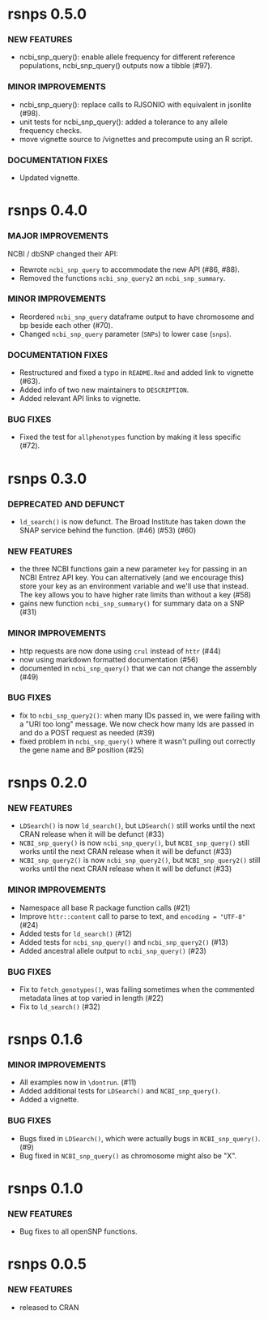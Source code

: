rsnps 0.5.0
===========

### NEW FEATURES

* ncbi_snp_query(): enable allele frequency for different reference populations, ncbi_snp_query() outputs now a tibble (#97).

### MINOR IMPROVEMENTS

* ncbi_snp_query(): replace calls to RJSONIO with equivalent in jsonlite (#98).
* unit tests for ncbi_snp_query(): added a tolerance to any allele frequency checks.
* move vignette source to /vignettes and precompute using an R script.

### DOCUMENTATION FIXES

* Updated vignette.

rsnps 0.4.0
===========

### MAJOR IMPROVEMENTS

NCBI / dbSNP changed their API:

* Rewrote `ncbi_snp_query` to accommodate the new API (#86, #88). 
* Removed the functions `ncbi_snp_query2` an `ncbi_snp_summary`. 

### MINOR IMPROVEMENTS

* Reordered `ncbi_snp_query` dataframe output to have chromosome and bp beside each other (#70).
* Changed `ncbi_snp_query` parameter (`SNPs`) to lower case (`snps`). 

### DOCUMENTATION FIXES

* Restructured and fixed a typo in `README.Rmd` and added link to vignette (#63).
* Added info of two new maintainers to `DESCRIPTION`. 
* Added relevant API links to vignette. 

### BUG FIXES

* Fixed the test for `allphenotypes` function by making it less specific (#72). 


rsnps 0.3.0
===========

### DEPRECATED AND DEFUNCT

* `ld_search()` is now defunct. The Broad Institute has taken down the SNAP service behind the function. (#46) (#53) (#60)

### NEW FEATURES

* the three NCBI functions gain a new parameter `key` for passing in an NCBI Entrez API key. You can alternatively (and we encourage this) store your key as an environment variable and we'll use that instead. The key allows you to have higher rate limits than without a key (#58)
* gains new function `ncbi_snp_summary()` for summary data on a SNP (#31)

### MINOR IMPROVEMENTS

* http requests are now done using `crul` instead of `httr` (#44)
* now using markdown formatted documentation (#56)
* documented in `ncbi_snp_query()` that we can not change the assembly (#49)

### BUG FIXES

* fix to `ncbi_snp_query2()`: when many IDs passed in, we were failing with a "URI too long" message. We now check how many Ids are passed in and do a POST request as needed  (#39)
* fixed problem in `ncbi_snp_query()` where it wasn't pulling out correctly the gene name and BP position (#25)



rsnps 0.2.0
===========

### NEW FEATURES

* `LDSearch()` is now `ld_search()`, but `LDSearch()` still works until 
the next CRAN release when it will be defunct (#33)
* `NCBI_snp_query()` is now `ncbi_snp_query()`, but `NCBI_snp_query()` still 
works until the next CRAN release when it will be defunct (#33)
* `NCBI_snp_query2()` is now `ncbi_snp_query2()`, but `NCBI_snp_query2()` still 
works until the next CRAN release when it will be defunct (#33)

### MINOR IMPROVEMENTS

* Namespace all base R package function calls (#21)
* Improve `httr::content` call to parse to text, and `encoding = "UTF-8"` 
(#24)
* Added tests for `ld_search()` (#12)
* Added tests for `ncbi_snp_query()` and `ncbi_snp_query2()` (#13)
* Added ancestral allele output to `ncbi_snp_query()` (#23)

### BUG FIXES

* Fix to `fetch_genotypes()`, was failing sometimes when the commented
metadata lines at top varied in length (#22)
* Fix to `ld_search()` (#32)


rsnps 0.1.6
===========

### MINOR IMPROVEMENTS

* All examples now in `\dontrun`. (#11)
* Added additional tests for `LDSearch()` and `NCBI_snp_query()`.
* Added a vignette.

### BUG FIXES

* Bugs fixed in `LDSearch()`, which were actually bugs in `NCBI_snp_query()`. (#9)
* Bug fixed in `NCBI_snp_query()` as chromosome might also be "X". 

rsnps 0.1.0
===========

### NEW FEATURES 

* Bug fixes to all openSNP functions.

rsnps 0.0.5
===========

### NEW FEATURES 

* released to CRAN

